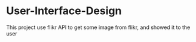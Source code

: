 User-Interface-Design
=====================
This project use flikr API to get some image from flikr, and showed it to the user

